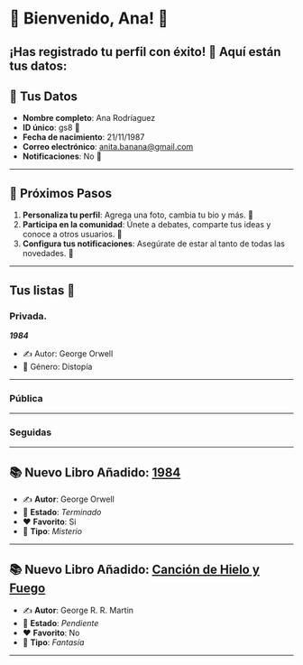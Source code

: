 # 🎉 Bienvenido, **Ana**! 🎉
¡Has registrado tu perfil con éxito! 🥳 Aquí están tus datos:
---

## 📝 **Tus Datos**
- **Nombre completo**: Ana Rodríaguez
- **ID único**: gs8 🔑
- **Fecha de nacimiento**: 21/11/1987
- **Correo electrónico**: anita.banana@gmail.com
- **Notificaciones**: No 🔔
---

## 🎯 **Próximos Pasos**
1. **Personaliza tu perfil**: Agrega una foto, cambia tu bio y más. 📸
2. **Participa en la comunidad**: Únete a debates, comparte tus ideas y conoce a otros usuarios. 💬
3. **Configura tus notificaciones**: Asegúrate de estar al tanto de todas las novedades. 🔔
---

## Tus listas 🧡

  ### Privada.
  
  _**1984**_  
   - ✍️ Autor: George Orwell  
   - 🔖 Género: Distopía  
  ---

  ### Pública

  ---
  
  ### Seguidas

  ---

## 📚 **Nuevo Libro Añadido: [1984](https://github.com/savamidev/BookTrack/blob/7259be2cd8e63863657f58e815f2b32c29e59687/Biblioteca/1984.md)**
- ✍️ **Autor**: George Orwell
- 📖 **Estado**: _Terminado_
- ❤️ **Favorito**: Si
- 🔖 **Tipo**: _Misterio_

---
## 📚 **Nuevo Libro Añadido: [Canción de Hielo y Fuego](https://github.com/savamidev/BookTrack/blob/7038e39fe3b9be5734ec83bea6a89cd287099c8d/Biblioteca/Canci%C3%B3n%20de%20Hielo%20y%20Fuego%3A%20Juego%20de%20Tronos.md)**
- ✍️ **Autor**: George R. R. Martin
- 📖 **Estado**: _Pendiente_
- ❤️ **Favorito**: No
- 🔖 **Tipo**: _Fantasía_

---

